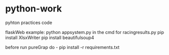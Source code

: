 python-work
===========

pyhton practices code

flaskWeb example: python appsystem.py in the cmd
for racingresults.py
pip install XlsxWriter
pip install beautifulsoup4

before run pureGrap
do - pip install -r requirements.txt
